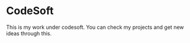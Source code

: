 # CodeSoft
This is my work under codesoft. You can check my projects and get new ideas through this.
